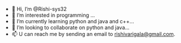 - 👋 Hi, I’m @Rishi-sys32
- 👀 I’m interested in programming  ...
- 🌱 I’m currently learning python and java and c++...
- 💞️ I’m looking to collaborate on python and java...
- 📫 U can reach me by sending an email to rishivarigala@gmail.com.

<!---
Rishi-sys32/Rishi-sys32 is a ✨ special ✨ repository because its `README.md` (this file) appears on your GitHub profile.
You can click the Preview link to take a look at your changes.
--->
